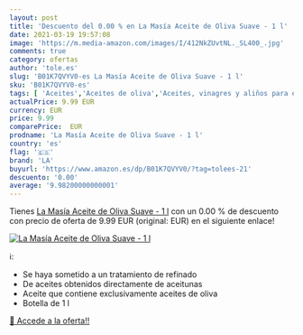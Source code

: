 ```yaml
---
layout: post
title: 'Descuento del 0.00 % en La Masía Aceite de Oliva Suave - 1 l'
date: 2021-03-19 19:57:08
image: 'https://m.media-amazon.com/images/I/412NkZUvtNL._SL400_.jpg'
comments: true
category: ofertas
author: 'tole.es'
slug: 'B01K7QVYV0-es La Masía Aceite de Oliva Suave - 1 l'
sku: 'B01K7QVYV0-es'
tags: [ 'Aceites','Aceites de oliva','Aceites, vinagres y aliños para ensalada','Alimentación y bebidas','aceite','de','la','oliva', ]
actualPrice: 9.99 EUR
currency: EUR
price: 9.99
comparePrice:  EUR
prodname: 'La Masía Aceite de Oliva Suave - 1 l'
country: 'es'
flag: '🇪🇸'
brand: 'LA'
buyurl: 'https://www.amazon.es/dp/B01K7QVYV0/?tag=tolees-21'
descuento: '0.00'
average: '9.98200000000001'
---
```


Tienes [La Masía Aceite de Oliva Suave - 1 l](https://www.amazon.es/dp/B01K7QVYV0/?tag=tolees-21) con un 0.00 % de descuento con precio de oferta de 9.99 EUR (original:  EUR) en el siguiente enlace!

[![La Masía Aceite de Oliva Suave - 1 l](https://m.media-amazon.com/images/I/412NkZUvtNL._SL400_.jpg)](https://www.amazon.es/dp/B01K7QVYV0/?tag=tolees-21)

ℹ️:

- Se haya sometido a un tratamiento de refinado
- De aceites obtenidos directamente de aceitunas
- Aceite que contiene exclusivamente aceites de oliva
- Botella de 1 l

[🛒 Accede a la oferta!!](https://www.amazon.es/dp/B01K7QVYV0/?tag=tolees-21)
